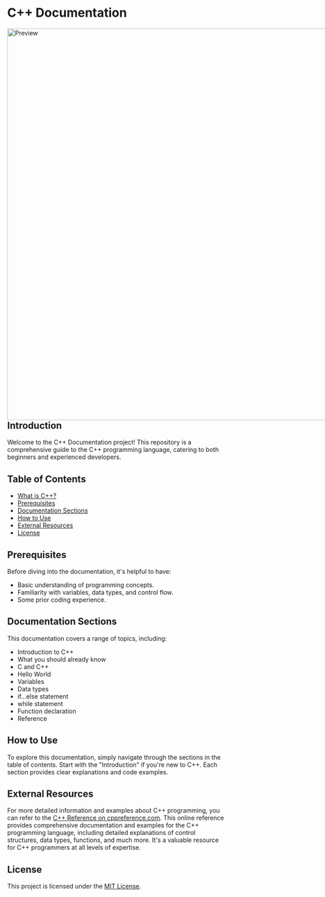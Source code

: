 # C++ Documentation

<div style="float: left; margin-right: 10px;">
  <img src="https://im5.ezgif.com/tmp/ezgif-5-ef8ab4d73b.gif" alt="Preview" width="900">
</div>

## Introduction

Welcome to the C++ Documentation project! This repository is a comprehensive guide to the C++ programming language, catering to both beginners and experienced developers. 

## Table of Contents
- [What is C++?](#c-documentation)
- [Prerequisites](#prerequisites)
- [Documentation Sections](#documentation-sections)
- [How to Use](#how-to-use)
- [External Resources](#external-resources)
- [License](#license)

## Prerequisites

Before diving into the documentation, it's helpful to have:
- Basic understanding of programming concepts.
- Familiarity with variables, data types, and control flow.
- Some prior coding experience.

## Documentation Sections

This documentation covers a range of topics, including:
- Introduction to C++
- What you should already know
- C and C++
- Hello World
- Variables
- Data types
- if...else statement
- while statement
- Function declaration
- Reference

## How to Use

To explore this documentation, simply navigate through the sections in the table of contents. Start with the "Introduction" if you're new to C++. Each section provides clear explanations and code examples.

## External Resources

For more detailed information and examples about C++ programming, you can refer to the [C++ Reference on cppreference.com](https://en.cppreference.com/w/cpp). This online reference provides comprehensive documentation and examples for the C++ programming language, including detailed explanations of control structures, data types, functions, and much more. It's a valuable resource for C++ programmers at all levels of expertise.

## License

This project is licensed under the [MIT License](LICENSE).
